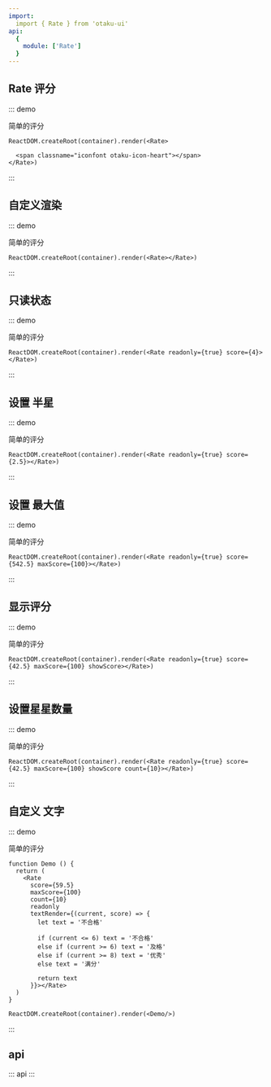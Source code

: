 ```yaml
---
import:
  import { Rate } from 'otaku-ui'
api:
  {
    module: ['Rate']
  }
---
```



## Rate 评分

::: demo

简单的评分

```tsx
ReactDOM.createRoot(container).render(<Rate>

  <span classname="iconfont otaku-icon-heart"></span>
</Rate>)
```
:::

## 自定义渲染 

::: demo

简单的评分

```tsx
ReactDOM.createRoot(container).render(<Rate></Rate>)
```
:::

## 只读状态

::: demo

简单的评分

```tsx
ReactDOM.createRoot(container).render(<Rate readonly={true} score={4}></Rate>)
```
:::

## 设置 半星

::: demo

简单的评分

```tsx
ReactDOM.createRoot(container).render(<Rate readonly={true} score={2.5}></Rate>)
```
:::

## 设置 最大值

::: demo

简单的评分

```tsx
ReactDOM.createRoot(container).render(<Rate readonly={true} score={542.5} maxScore={100}></Rate>)
```
:::

## 显示评分

::: demo

简单的评分

```tsx
ReactDOM.createRoot(container).render(<Rate readonly={true} score={42.5} maxScore={100} showScore></Rate>)
```
:::

## 设置星星数量

::: demo

简单的评分

```tsx
ReactDOM.createRoot(container).render(<Rate readonly={true} score={42.5} maxScore={100} showScore count={10}></Rate>)
```
:::



## 自定义 文字

::: demo

简单的评分

```tsx
function Demo () {
  return (
    <Rate
      score={59.5} 
      maxScore={100} 
      count={10}
      readonly
      textRender={(current, score) => {
        let text = '不合格'
        
        if (current <= 6) text = '不合格'
        else if (current >= 6) text = '及格'
        else if (current >= 8) text = '优秀'
        else text = '满分'

        return text
      }}></Rate>
  )
}

ReactDOM.createRoot(container).render(<Demo/>)
```
:::


## api

::: api
:::